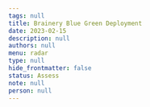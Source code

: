 ```yaml
---
tags: null
title: Brainery Blue Green Deployment
date: 2023-02-15
description: null
authors: null
menu: radar
type: null
hide_frontmatter: false
status: Assess
note: null
person: null
---
```


